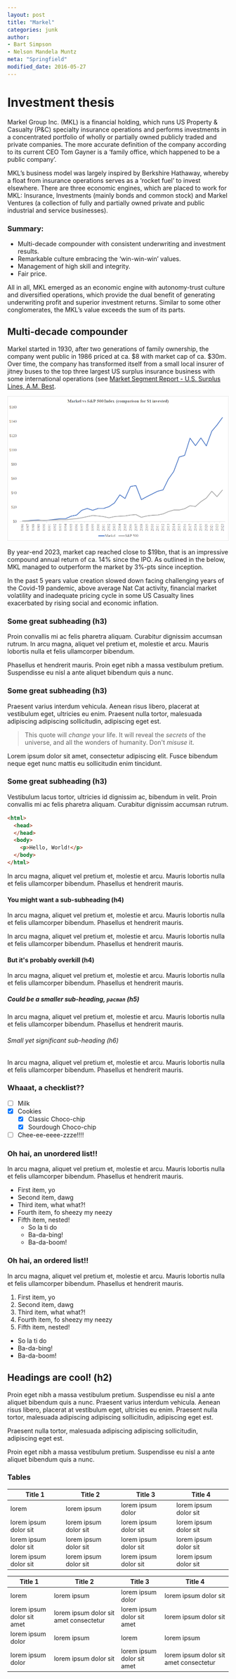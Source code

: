 ```yaml
---
layout: post
title: "Markel"
categories: junk
author:
- Bart Simpson
- Nelson Mandela Muntz
meta: "Springfield"
modified_date: 2016-05-27
---
```


# Investment thesis

Markel Group Inc. (MKL) is a financial holding, which runs US Property & Casualty (P&C) specialty insurance operations and performs investments in a concentrated portfolio of wholly or partially owned publicly traded and private companies. The more accurate definition of the company according to its current CEO Tom Gayner is a ‘family office, which happened to be a public company’.

MKL’s business model was largely inspired by Berkshire Hathaway, whereby a float from insurance operations serves as a ‘rocket fuel’ to invest elsewhere. There are three economic engines, which are placed to work for MKL: Insurance, Investments (mainly bonds and common stock) and Markel Ventures (a collection of fully and partially owned private and public industrial and service businesses). 

### Summary:
  - Multi-decade compounder with consistent underwriting and investment results.
  - Remarkable culture embracing the ‘win-win-win’ values.
  - Management of high skill and integrity.
  - Fair price.

All in all, MKL emerged as an economic engine with autonomy-trust culture and diversified operations, which provide the dual benefit of generating underwriting profit and superior investment returns. Similar to some other conglomerates, the MKL’s value exceeds the sum of its parts.

## Multi-decade compounder
Markel started in 1930, after two generations of family ownership, the company went public in 1986 priced at ca. $8 with market cap of ca. $30m. Over time, the company has transformed itself from a small local insurer of jitney buses to the top three largest US surplus insurance business with some international operations (see [Market Segment Report - U.S. Surplus Lines, A.M. Best](https://www3.ambest.com/ambv/sales/bwpurchase.aspx?record_code=330137&AltSrc=22).

![Image](/assets/img/941237cc-7319-413d-aa14-c7e5a29f36bf_977x638.png)

By year-end 2023, market cap reached close to $19bn, that is an impressive compound annual return of ca. 14% since the IPO. As outlined in the below, MKL managed to outperform the market by 3%-pts since inception.

In the past 5 years value creation slowed down facing challenging years of the Covid-19 pandemic, above average Nat Cat activity, financial market volatility and inadequate pricing cycle in some US Casualty lines exacerbated by rising social and economic inflation.

### Some great subheading (h3)

Proin convallis mi ac felis pharetra aliquam. Curabitur dignissim accumsan rutrum. In arcu magna, aliquet vel pretium et, molestie et arcu. Mauris lobortis nulla et felis ullamcorper bibendum.

Phasellus et hendrerit mauris. Proin eget nibh a massa vestibulum pretium. Suspendisse eu nisl a ante aliquet bibendum quis a nunc.

### Some great subheading (h3)

Praesent varius interdum vehicula. Aenean risus libero, placerat at vestibulum eget, ultricies eu enim. Praesent nulla tortor, malesuada adipiscing adipiscing sollicitudin, adipiscing eget est.

> This quote will *change* your life. It will reveal the <i>secrets</i> of the universe, and all the wonders of humanity. Don't <em>misuse</em> it.

Lorem ipsum dolor sit amet, consectetur adipiscing elit. Fusce bibendum neque eget nunc mattis eu sollicitudin enim tincidunt.

### Some great subheading (h3)

Vestibulum lacus tortor, ultricies id dignissim ac, bibendum in velit. Proin convallis mi ac felis pharetra aliquam. Curabitur dignissim accumsan rutrum.

```html
<html>
  <head>
  </head>
  <body>
    <p>Hello, World!</p>
  </body>
</html>
```


In arcu magna, aliquet vel pretium et, molestie et arcu. Mauris lobortis nulla et felis ullamcorper bibendum. Phasellus et hendrerit mauris.

#### You might want a sub-subheading (h4)

In arcu magna, aliquet vel pretium et, molestie et arcu. Mauris lobortis nulla et felis ullamcorper bibendum. Phasellus et hendrerit mauris.

In arcu magna, aliquet vel pretium et, molestie et arcu. Mauris lobortis nulla et felis ullamcorper bibendum. Phasellus et hendrerit mauris.

#### But it's probably overkill (h4)

In arcu magna, aliquet vel pretium et, molestie et arcu. Mauris lobortis nulla et felis ullamcorper bibendum. Phasellus et hendrerit mauris.

##### Could be a smaller sub-heading, `pacman` (h5)

In arcu magna, aliquet vel pretium et, molestie et arcu. Mauris lobortis nulla et felis ullamcorper bibendum. Phasellus et hendrerit mauris.

###### Small yet significant sub-heading  (h6)

In arcu magna, aliquet vel pretium et, molestie et arcu. Mauris lobortis nulla et felis ullamcorper bibendum. Phasellus et hendrerit mauris.

### Whaaat, a checklist??

- [ ] Milk
- [x] Cookies
  - [x] Classic Choco-chip
  - [x] Sourdough Choco-chip
- [ ] Chee-ee-eeee-zzze!!!!

### Oh hai, an unordered list!!

In arcu magna, aliquet vel pretium et, molestie et arcu. Mauris lobortis nulla et felis ullamcorper bibendum. Phasellus et hendrerit mauris.

- First item, yo
- Second item, dawg
- Third item, what what?!
- Fourth item, fo sheezy my neezy
- Fifth item, nested!
  - So la ti do
  - Ba-da-bing!
  - Ba-da-boom!

### Oh hai, an ordered list!!

In arcu magna, aliquet vel pretium et, molestie et arcu. Mauris lobortis nulla et felis ullamcorper bibendum. Phasellus et hendrerit mauris.

1. First item, yo
2. Second item, dawg
3. Third item, what what?!
4. Fourth item, fo sheezy my neezy
5. Fifth item, nested!
  - So la ti do
  - Ba-da-bing!
  - Ba-da-boom!

## Headings are cool! (h2)

Proin eget nibh a massa vestibulum pretium. Suspendisse eu nisl a ante aliquet bibendum quis a nunc. Praesent varius interdum vehicula. Aenean risus libero, placerat at vestibulum eget, ultricies eu enim. Praesent nulla tortor, malesuada adipiscing adipiscing sollicitudin, adipiscing eget est.

Praesent nulla tortor, malesuada adipiscing adipiscing sollicitudin, adipiscing eget est.

Proin eget nibh a massa vestibulum pretium. Suspendisse eu nisl a ante aliquet bibendum quis a nunc.

### Tables

Title 1               | Title 2               | Title 3               | Title 4
--------------------- | --------------------- | --------------------- | ---------------------
lorem                 | lorem ipsum           | lorem ipsum dolor     | lorem ipsum dolor sit
lorem ipsum dolor sit | lorem ipsum dolor sit | lorem ipsum dolor sit | lorem ipsum dolor sit
lorem ipsum dolor sit | lorem ipsum dolor sit | lorem ipsum dolor sit | lorem ipsum dolor sit
lorem ipsum dolor sit | lorem ipsum dolor sit | lorem ipsum dolor sit | lorem ipsum dolor sit


Title 1 | Title 2 | Title 3 | Title 4
--- | --- | --- | ---
lorem | lorem ipsum | lorem ipsum dolor | lorem ipsum dolor sit
lorem ipsum dolor sit amet | lorem ipsum dolor sit amet consectetur | lorem ipsum dolor sit amet | lorem ipsum dolor sit
lorem ipsum dolor | lorem ipsum | lorem | lorem ipsum
lorem ipsum dolor | lorem ipsum dolor sit | lorem ipsum dolor sit amet | lorem ipsum dolor sit amet consectetur
